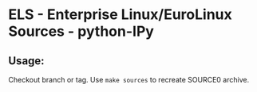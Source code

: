 # ELS - Enterprise Linux/EuroLinux Sources - python-IPy
 
## Usage:
  Checkout branch or tag. Use `make sources` to recreate  SOURCE0 archive.
